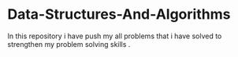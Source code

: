 # Data-Structures-And-Algorithms
In this repository i have push my all problems that i  have  solved  to strengthen my problem solving  skills . 
